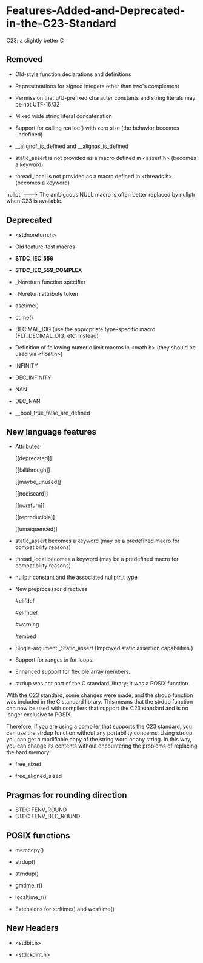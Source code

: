 # Features-Added-and-Deprecated-in-the-C23-Standard

C23: a slightly better C

## Removed

* Old-style function declarations and definitions

* Representations for signed integers other than two's complement

* Permission that u/U-prefixed character constants and string literals may be not UTF-16/32

* Mixed wide string literal concatenation

* Support for calling realloc() with zero size (the behavior becomes undefined)

* __alignof_is_defined and __alignas_is_defined

* static_assert is not provided as a macro defined in <assert.h> (becomes a keyword)

* thread_local is not provided as a macro defined in <threads.h> (becomes a keyword)

 nullptr ---> The ambiguous NULL macro is often better replaced by nullptr when C23 is available.

## Deprecated 

* <stdnoreturn.h>
  
* Old feature-test macros
  
* __STDC_IEC_559__
  
* __STDC_IEC_559_COMPLEX__
  
* _Noreturn function specifier
  
* _Noreturn attribute token
  
* asctime()
  
* ctime()
  
* DECIMAL_DIG (use the appropriate type-specific macro (FLT_DECIMAL_DIG, etc) instead)
  
* Definition of following numeric limit macros in <math.h> (they should be used via <float.h>)
  
* INFINITY
  
* DEC_INFINITY
  
* NAN
  
* DEC_NAN
  
* __bool_true_false_are_defined


## New language features
* Attributes
  
  [[deprecated]]
  
  [[fallthrough]]
  
  [[maybe_unused]]
  
  [[nodiscard]]
  
  [[noreturn]]
  
  [[reproducible]]
  
  [[unsequenced]]
  
* static_assert becomes a keyword (may be a predefined macro for compatibility reasons)

* thread_local becomes a keyword (may be a predefined macro for compatibility reasons)

* nullptr constant and the associated nullptr_t type
  
* New preprocessor directives
  
  #elifdef
  
  #elifndef
  
  #warning
  
  #embed

* Single-argument _Static_assert (Improved static assertion capabilities.)

* Support for ranges in for loops.

* Enhanced support for flexible array members.

* strdup was not part of the C standard library; it was a POSIX function.

With the C23 standard, some changes were made, and the strdup function was included in the C standard library. This means that the strdup function can now be used with compilers that support the C23 standard and is no longer exclusive to POSIX.

Therefore, if you are using a compiler that supports the C23 standard, you can use the strdup function without any portability concerns.
Using strdup you can get a modifiable copy of the string word or any string. In this way, you can change its contents without encountering the problems of replacing the hard memory.

* free_sized
  
* free_aligned_sized

## Pragmas for rounding direction

* STDC FENV_ROUND
* STDC FENV_DEC_ROUND

## POSIX functions

* memccpy()
  
* strdup()
  
* strndup()
  
* gmtime_r()
  
* localtime_r()
  
* Extensions for strftime() and wcsftime()
  
## New Headers

* <stdbit.h>
  
* <stdckdint.h>


